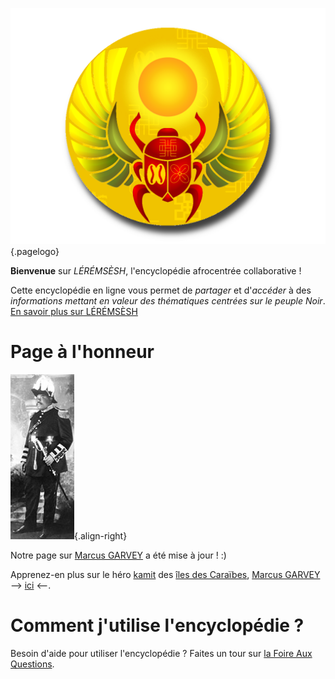 <!-- TITLE: Page d'acceuil -->

![Logo Leremsesh Com](/uploads/logo/logo_siteWeb.png "Logo de LEREMSESH"){.pagelogo}

**Bienvenue** sur *LÉRÉMSÈSH*, l'encyclopédie afrocentrée collaborative !

Cette encyclopédie en ligne vous permet de *partager* et d'*accéder* à des *informations mettant en valeur des thématiques centrées sur le peuple Noir*.
[En savoir plus sur LÉRÉMSÈSH](/leremsesh/presentation-de-leremsesh)

# Page à l'honneur

![Marcus Garvey Tenue D Apparat](/uploads/personnalite/marcus-garvey-tenue-d-apparat.png "Marcus Garvey dans une de ses tenues d'apparat"){.align-right}

Notre page sur [Marcus GARVEY](/personnalite/homme/polymathe/caraibes/midi/colonie/xamayca/marcus-gavey) a été mise à jour ! :)

Apprenez-en plus sur le héro [kamit](/terminologie/mdw-ntr/kamit) des [îles des Caraïbes](/geographie/ile/caraibes/iles-de-la-caraibe), [Marcus GARVEY](/personnalite/homme/polymathe/caraibes/midi/colonie/xamayca/marcus-gavey) --> [ici](/personnalite/homme/polymathe/caraibes/midi/colonie/xamayca/marcus-gavey) <--.

# Comment j'utilise l'encyclopédie ?
Besoin d'aide pour utiliser l'encyclopédie ? Faites un tour sur [la Foire Aux Questions](/leremsesh/faq).
